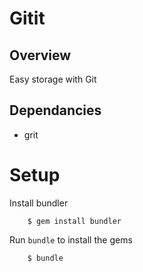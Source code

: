 # Gitit

## Overview

Easy storage with Git

## Dependancies

 * grit
 
# Setup

Install bundler

```
    $ gem install bundler
```

Run `bundle` to install the gems

```
    $ bundle
```